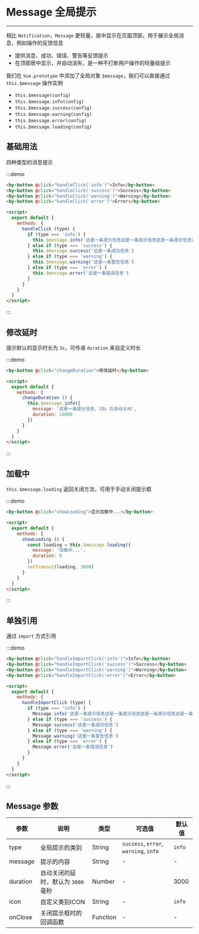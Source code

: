 
# Message 全局提示

----

相比 `Notification`，`Message` 更轻量，居中显示在页面顶部，用于展示全局消息，例如操作的反馈信息

- 提供消息、成功、错误、警告等反馈提示
- 在顶部居中显示，并自动消失，是一种不打断用户操作的轻量级提示

我们在 `Vue.prototype` 中添加了全局对象 `$message`，我们可以直接通过 `this.$message` 操作实例

- `this.$message(config)`
- `this.$message.info(config)`
- `this.$message.success(config)`
- `this.$message.warning(config)`
- `this.$message.error(config)`
- `this.$message.loading(config)`

## 基础用法

四种类型的消息提示

:::demo
```html
<by-button @click="handleClick('info')">Info</by-button>
<by-button @click="handleClick('success')">Success</by-button>
<by-button @click="handleClick('warning')">Warning</by-button>
<by-button @click="handleClick('error')">Error</by-button>

<script>
  export default {
    methods: {
      handleClick (type) {
        if (type === 'info') {
          this.$message.info('这是一条提示信息这是一条提示信息这是一条提示信息这是一条提示信息这是一条提示信息')
        } else if (type === 'success') {
          this.$message.success('这是一条成功信息')
        } else if (type === 'warning') {
          this.$message.warning('这是一条警告信息')
        } else if (type === 'error') {
          this.$message.error('这是一条错误信息')
        }
      }
    }
  }
</script>
```
:::

## 修改延时

提示默认的显示时长为 `3s`，可传递 `duration` 来自定义时长

:::demo
```html
<by-button @click="changeDuration">修改延时</by-button>

<script>
  export default {
    methods: {
      changeDuration () {
        this.$message.info({
          message: '这是一条提示信息，10s 后自动关闭',
          duration: 10000
        })
      }
    }
  }
</script>
```
:::

## 加载中

`this.$message.loading` 返回关闭方法，可用于手动关闭提示框

:::demo
```html
<by-button @click="showLoading">显示加载中...</by-button>

<script>
  export default {
    methods: {
      showLoading () {
        const loading = this.$message.loading({
          message: '加载中...',
          duration: 0
        })
        setTimeout(loading, 3000)
      }
    }
  }
</script>
```
:::

## 单独引用

通过 `import` 方式引用

:::demo
```html
<by-button @click="handleImportClick('info')">Info</by-button>
<by-button @click="handleImportClick('success')">Success</by-button>
<by-button @click="handleImportClick('warning')">Warning</by-button>
<by-button @click="handleImportClick('error')">Error</by-button>

<script>
  export default {
    methods: {
      handleImportClick (type) {
        if (type === 'info') {
          Message.info('这是一条提示信息这是一条提示信息这是一条提示信息这是一条提示信息这是一条提示信息')
        } else if (type === 'success') {
          Message.success('这是一条成功信息')
        } else if (type === 'warning') {
          Message.warning('这是一条警告信息')
        } else if (type === 'error') {
          Message.error('这是一条错误信息')
        }
      }
    }
  }
</script>
```
:::

## Message 参数

| 参数      | 说明          | 类型      | 可选值                           | 默认值  |
|---------- |-------------- |---------- |--------------------------------  |-------- |
| type | 全局提示的类别 | String | `success`, `error`, `warning`, `info` | `info` |
| message | 提示的内容 | String | - | - |
| duration | 自动关闭的延时，默认为 `3000` 毫秒 | Number | - | 3000 |
| icon | 自定义类别ICON | String | - | `info` |
| onClose | 关闭提示框时的回调函数 | Function | - | - |

<script lang="ts">
    import { Vue, Component } from "vue-property-decorator";
    import { Message } from 'By-UI'

 @Component
 export default class MyComponent extends Vue {

      handleClick (type) {
        if (type === 'info') {
          this.$message.info('这是一条提示信息这是一条提示信息这是一条提示信息这是一条提示信息这是一条提示信息')
        } else if (type === 'success') {
          this.$message.success('这是一条成功信息')
        } else if (type === 'warning') {
          this.$message.warning('这是一条警告信息')
        } else if (type === 'error') {
          this.$message.error('这是一条错误信息')
        }
      }

      handleImportClick (type) {
        if (type === 'info') {
          Message.info('这是一条提示信息这是一条提示信息这是一条提示信息这是一条提示信息这是一条提示信息')
        } else if (type === 'success') {
          Message.success('这是一条成功信息')
        } else if (type === 'warning') {
          Message.warning('这是一条警告信息')
        } else if (type === 'error') {
          Message.error('这是一条错误信息')
        }
      }

      changeDuration () {
        this.$message.info({
          message: '这是一条提示信息，10s 后自动关闭',
          duration: 10000
        })
      }

      showLoading () {
        const loading = this.$message.loading({
          message: '加载中...',
          duration: 0
        })
        setTimeout(loading, 3000)
      }

        mounted(){
            console.log(Message);
        }
    }
</script>


